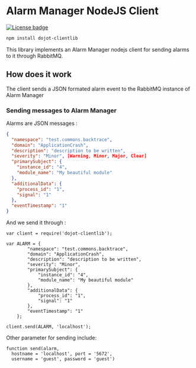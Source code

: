 # Alarm Manager NodeJS Client

[![License badge](https://img.shields.io/badge/license-GPL-blue.svg)](https://opensource.org/licenses/GPL-3.0)

```bash
npm install dojot-clientlib
```

This library implements an Alarm Manager nodejs client for sending alarms to it
through RabbitMQ.

## How does it work

The client sends a JSON formated alarm event to the RabbitMQ instance of Alarm
Manager

### Sending messages to Alarm Manager

Alarms are JSON messages :

```json
{
  "namespace": "test.commons.backtrace",
  "domain": "ApplicationCrash",
  "description": "description to be written",
  "severity": "Minor", [Warning, Minor, Major, Clear]
  "primarySubject": {
    "instance_id": "4",
    "module_name": "My beautiful module"
  },
  "additionalData": {
    "process_id": "1",
    "signal": "1"
  },
  "eventTimestamp": "1"
}
```
And we send it through :
```javascrit
var client = require('dojot-clientlib');

var ALARM = {
        "namespace": "test.commons.backtrace",
        "domain": "ApplicationCrash",
        "description": "description to be written",
        "severity": "Minor",
        "primarySubject": {
            "instance_id": "4",
            "module_name": "My beautiful module"
        },
        "additionalData": {
            "process_id": "1",
            "signal": "1"
        },
        "eventTimestamp": "1"
    };

client.send(ALARM, 'localhost');
```

Other parameter for sending include:
```javascrit
function send(alarm,
  hostname = 'localhost', port = '5672',
  username = 'guest', password = 'guest')
```
